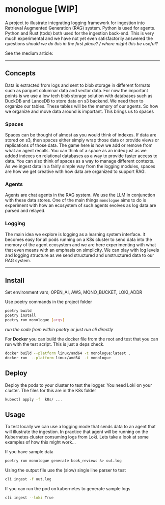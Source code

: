 # monologue [WIP]

A project to illustrate integrating logging framework for ingestion into Retrieval Augmented Generation (RAG) system. Python is used for agents. Python and Rust (todo) both used for the ingestion back-end.
This is very much experimental and we have not yet even satisfactorily answered the questions _should we do this in the first place? / where might this be useful?_

See the medium article:

---

## Concepts

Data is extracted from logs and sent to blob storage in different formats such as parquet columnar data and vector data. For now the important points is we use a low tech blob storage solution with databases such as DuckDB and LanceDB to store data on s3 backend. We need then to organize our tables. These tables will be the memory of our agents. So how we organize and move data around is important. This brings us to spaces

### Spaces

Spaces can be thought of almost as you would think of indexes. If data are stored on s3, then spaces either simply wrap those data or provide views or replications of those data. The game here is how we add or remove from what an agent recalls. You can think of a space as an index just as we added indexes on relational databases as a way to provide faster access to data. You can also think of spaces as a way to manage different contexts. As we ingest data in a fairly simple way from the logging modules, spaces are how we get creative with how data are organized to support RAG.

### Agents

Agents are chat agents in the RAG system. We use the LLM in conjunction with these data stores. One of the main things `monologue` aims to do is experiment with how an ecosystem of such agents evolves as log data are parsed and relayed.

### Logging

The main idea we explore is logging as a learning system interface. It becomes easy for all pods running on a K8s cluster to send data into the memory of the agent ecosystem and we are here experimenting with what that even means with an emphasis on simplicity. We can play with log levels and logging structure as we send structured and unstructured data to our RAG system.

---

## Install

Set environment vars; OPEN_AI, AWS, MONO_BUCKET, LOKI_ADDR

Use poetry commands in the project folder

```bash
poetry build
poetry install
poetry run monologue [args]
```

_run the code from within poetry or just run cli directly_

For **Docker** you can build the docker file from the root and test that you can run with the test script. This is just a deps check.

```bash
docker build --platform linux/amd64 -t monologue:latest . 
docker run  --platform linux/amd64  -t monologue
```

## Deploy

Deploy the pods to your cluster to test the logger. You need Loki on your cluster.
The files for this are in the K8s folder

```bash
kubectl apply -f  k8s/ ...
```

## Usage

To test locally we can use a logging mode that sends data to an agent that will illustrate the ingestion. In practice that agent will be running on the Kubernetes cluster consuming logs from Loki. Lets take a look at some examples of how this might work...

If you have sample data

```bash
poetry run monologue generate book_reviews &> out.log
```

Using the output file use the (slow) single line parser to test

```bash
cli ingest -f out.log
```

If you can run the pod on kubernetes to generate sample logs

```bash
cli ingest --loki True
```
